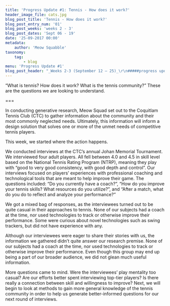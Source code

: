 ```yaml
---
title: 'Progress Update #1: Tennis - How does it work?'
header_image_file: cats.jpg
blog_post_title: 'Tennis - How does it work?'
blog_post_entry_num: '01'
blog_post_weeks: 'weeks 2 - 3'
blog_post_dates: 'Sept 06 - 19'
date: '25-09-2017 00:00'
metadata:
    author: 'Meow Squabble'
taxonomy:
    tag:
        - blog
menu: 'Progress Update #1'
blog_post_header: "_Weeks 2-3 (September 12 – 25)_\r\n#####progress update #1\r\n##Tennis - How does it work?\r\n\r\n![Cats trying to figure out a tennis ball...](cats.jpg?classes=banner-img)"
---
```


“What is tennis? How does it work? What is the tennis community?” These are the questions we are looking to understand. 

===

In conducting generative research, Meow Squad set out to the Coquitlam Tennis Club (CTC) to gather information about the community and their most commonly neglected needs. Ultimately, this information will inform a design solution that solves one or more of the unmet needs of competitive tennis players.

This week, we started where the action happens. 

We conducted interviews at the CTC’s annual Johan Memorial Tournament. We interviewed four adult players. All fell between 4.0 and 4.5 in skill level based on the National Tennis Rating Program (NTRP), meaning they play with “good to very good consistency, with good depth and control”. Our interviews focused on players’ experiences with professional coaching and technological tools that are meant to help improve their game. The questions included: “Do you currently have a coach?”, “How do you improve your tennis skills? What resources do you utilize?”, and “After a match, what do you do to reflect and analyze your performance?”
 
We got a mixed bag of responses, as the interviewees turned out to be quite casual in their approaches to tennis. None of our subjects had a coach at the time, nor used technologies to track or otherwise improve their performance. Some were curious about novel technologies such as swing trackers, but did not have experience with any.
 
Although our interviewees were eager to share their stories with us, the information we gathered didn’t quite answer our research premise. None of our subjects had a coach at the time, nor used technologies to track or otherwise improve their performance. Even though this group may end up being a part of our broader audience, we did not glean much useful information. 

More questions came to mind. Were the interviewees’ play mentality too casual? Are our efforts better spent interviewing top-tier players? Is there really a connection between skill and willingness to improve? Next, we will begin to look at methods to gain more general knowledge of the tennis community in order to help us generate better-informed questions for our next round of interviews.
